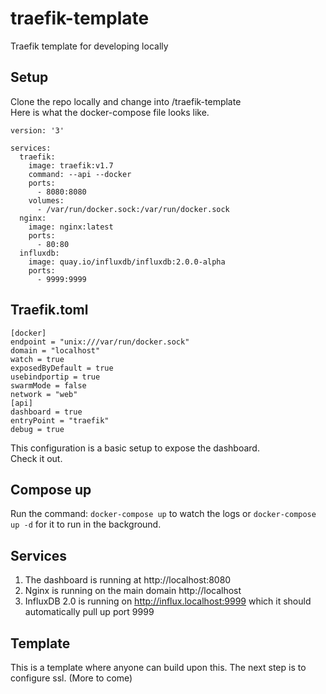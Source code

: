 # traefik-template
Traefik template for developing locally

## Setup
Clone the repo locally and change into /traefik-template  
Here is what the docker-compose file looks like.  
```
version: '3'

services:
  traefik:
    image: traefik:v1.7
    command: --api --docker
    ports:
      - 8080:8080
    volumes:
      - /var/run/docker.sock:/var/run/docker.sock
  nginx:
    image: nginx:latest
    ports:
      - 80:80
  influxdb:
    image: quay.io/influxdb/influxdb:2.0.0-alpha
    ports:
      - 9999:9999
```
## Traefik.toml
```
[docker]
endpoint = "unix:///var/run/docker.sock"
domain = "localhost"
watch = true
exposedByDefault = true
usebindportip = true
swarmMode = false
network = "web"
[api]
dashboard = true
entryPoint = "traefik"
debug = true
```
This configuration is a basic setup to expose the dashboard.  
Check it out.  

## Compose up
Run the command:
`docker-compose up` to watch the logs 
or
`docker-compose up -d` for it to run in the background. 

## Services
1. The dashboard is running at http://localhost:8080 
2. Nginx is running on the main domain http://localhost
3. InfluxDB 2.0 is running on http://influx.localhost:9999 which it should automatically pull up port 9999

## Template
This is a template where anyone can build upon this.  The next step is to configure ssl. (More to come)
